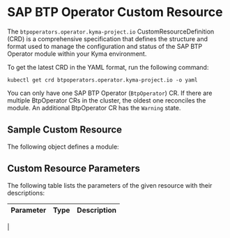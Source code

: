 # SAP BTP Operator Custom Resource

The `btpoperators.operator.kyma-project.io` CustomResourceDefinition (CRD) is a comprehensive specification that defines the structure and format used to manage the configuration and status of the SAP BTP Operator module within your Kyma environment.

To get the latest CRD in the YAML format, run the following command:

```shell
kubectl get crd btpoperators.operator.kyma-project.io -o yaml
```
You can only have one SAP BTP Operator (`BtpOperator`) CR. If there are multiple BtpOperator CRs in the cluster, the oldest one reconciles the module. An additional BtpOperator CR has the `Warning` state.

## Sample Custom Resource

The following <!-- SAP BTP Operator? BtpOperator?--> object defines a module:



## Custom Resource Parameters

The following table lists the parameters of the given resource with their descriptions:

| Parameter             | Type   | Description                                                                                                                                    |
|-----------------------|--------|------------------------------------------------------------------------------------------------------------------------------------------------|
|